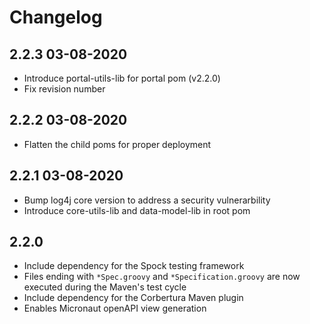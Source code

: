 # Changelog

## 2.2.3 03-08-2020

* Introduce portal-utils-lib for portal pom (v2.2.0)
* Fix revision number

## 2.2.2 03-08-2020

* Flatten the child poms for proper deployment

## 2.2.1 03-08-2020

* Bump log4j core version to address a security vulnerarbility
* Introduce core-utils-lib and data-model-lib in root pom

## 2.2.0

* Include dependency for the Spock testing framework
* Files ending with `*Spec.groovy` and `*Specification.groovy` are now executed during the Maven's test cycle
* Include dependency for the Corbertura Maven plugin
* Enables Micronaut openAPI view generation
